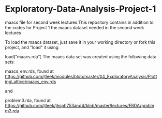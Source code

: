 Exploratory-Data-Analysis-Project-1
===================================
maacs file for second week lectures
This repository contains in addition to the codes for Project 1 the maacs dataset needed in the second week lectures

To load the maacs dataset, just save it in your working directory or fork this project, and "load" it using:

load("maacs.rda")
The maacs data set was created using the following data sets:

maacs_env.rds, found at https://github.com/jtleek/modules/blob/master/04_ExploratoryAnalysis/PlottingLattice/maacs_env.rds

and

problem3.rda, found at https://github.com/jtleek/jhsph753and4/blob/master/lectures/EBDA/problem3.rda
